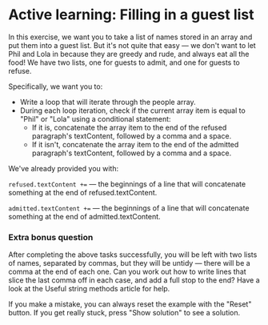 # Active learning: Filling in a guest list

In this exercise, we want you to take a list of names stored in an array and put them into a guest list. But it's not quite that easy — we don't want to let Phil and Lola in because they are greedy and rude, and always eat all the food! We have two lists, one for guests to admit, and one for guests to refuse.

Specifically, we want you to:

- Write a loop that will iterate through the people array.
- During each loop iteration, check if the current array item is equal to "Phil" or "Lola" using a conditional statement:
  - If it is, concatenate the array item to the end of the refused paragraph's textContent, followed by a comma and a space.
  - If it isn't, concatenate the array item to the end of the admitted paragraph's textContent, followed by a comma and a space.

We've already provided you with:

`refused.textContent +=` — the beginnings of a line that will concatenate something at the end of refused.textContent.

`admitted.textContent +=` — the beginnings of a line that will concatenate something at the end of admitted.textContent.

### Extra bonus question

After completing the above tasks successfully, you will be left with two lists of names, separated by commas, but they will be untidy — there will be a comma at the end of each one. Can you work out how to write lines that slice the last comma off in each case, and add a full stop to the end? Have a look at the Useful string methods article for help.

If you make a mistake, you can always reset the example with the "Reset" button. If you get really stuck, press "Show solution" to see a solution.
